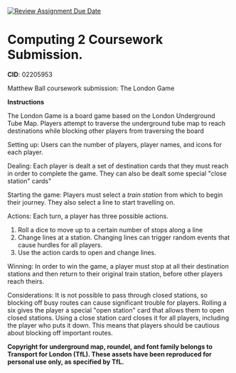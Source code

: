 [![Review Assignment Due Date](https://classroom.github.com/assets/deadline-readme-button-24ddc0f5d75046c5622901739e7c5dd533143b0c8e959d652212380cedb1ea36.svg)](https://classroom.github.com/a/uu0DCd-8)
# Computing 2 Coursework Submission.
**CID**: 02205953

Matthew Ball coursework submission: The London Game

**Instructions**

The London Game is a board game based on the London Underground Tube Map. Players attempt to traverse the underground tube map to reach destinations while blocking other players from traversing the board

Setting up: 
Users can the number of players, player names, and icons for each player.

Dealing: 
Each player is dealt a set of destination cards that they must reach in order to complete the game. They can also be dealt some special "close station" cards"

Starting the game: 
Players must select a *train station* from which to begin their journey. They also select a line to start travelling on.

Actions: 
Each turn, a player has three possible actions. 
1. Roll a dice to move up to a certain number of stops along a line
2. Change lines at a station. Changing lines can trigger random events that cause hurdles for all players.
3. Use the action cards to open and change lines.

Winning:
In order to win the game, a player must stop at all their destination stations and then return to their original train station, before other players reach theirs.

Considerations:
It is not possible to pass through closed stations, so blocking off busy routes can cause significant trouble for players.
Rolling a six gives the player a special "open station" card that allows them to open closed stations.
Using a close station card closes it for all players, including the player who puts it down. This means that players should be cautious about blocking off important routes.


**Copyright for underground map, roundel, and font family belongs to Transport for London (TfL). These assets have been reproduced for personal use only, as specified by TfL.**
